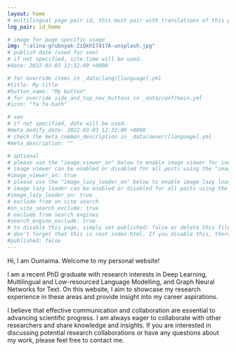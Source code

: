 ```yaml
---
layout: home
# multilingual page pair id, this must pair with translations of this page. (This name must be unique)
lng_pair: id_home

# image for page specific usage
img: ":alina-grubnyak-ZiQkhI7417A-unsplash.jpg"
# publish date (used for seo)
# if not specified, site.time will be used.
#date: 2022-03-03 12:32:00 +0000

# for override items in _data/lang/[language].yml
#title: My title
#button_name: "My button"
# for override side_and_top_nav_buttons in _data/conf/main.yml
#icon: "fa fa-bath"

# seo
# if not specified, date will be used.
#meta_modify_date: 2022-03-03 12:32:00 +0000
# check the meta_common_description in _data/owner/[language].yml
#meta_description: ""

# optional
# please use the "image_viewer_on" below to enable image viewer for individual pages or posts (_posts/ or [language]/_posts folders).
# image viewer can be enabled or disabled for all posts using the "image_viewer_posts: true" setting in _data/conf/main.yml.
#image_viewer_on: true
# please use the "image_lazy_loader_on" below to enable image lazy loader for individual pages or posts (_posts/ or [language]/_posts folders).
# image lazy loader can be enabled or disabled for all posts using the "image_lazy_loader_posts: true" setting in _data/conf/main.yml.
#image_lazy_loader_on: true
# exclude from on site search
#on_site_search_exclude: true
# exclude from search engines
#search_engine_exclude: true
# to disable this page, simply set published: false or delete this file
# don't forget that this is root index.html. If you disable this, there will be no index.html page to open
#published: false
---
```


Hi, I am Oumaima. Welcome to my personal website!

I am a recent PhD graduate with research interests in Deep Learning, Multilingual and Low-resourced Language Modelling, and Graph Neural Networks for Text. On this website, I aim to showcase my research experience in these areas and provide insight into my career aspirations.

I believe that effective communication and collaboration are essential to advancing scientific progress. I am always eager to collaborate with other researchers and share knowledge and insights. If you are interested in discussing potential research collaborations or have any questions about my work, please feel free to contact me.

